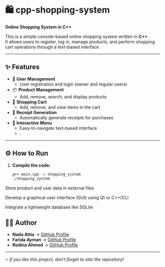 # 🛍️ cpp-shopping-system

**Online Shopping System in C++**

This is a simple console-based online shopping system written in **C++**.  
It allows users to register, log in, manage products, and perform shopping cart operations through a text-based interface

---

## ✨ Features

- 👤 **User Management**
  - User registration and login (owner and regular users)
- 📦 **Product Management**
  - Add, remove, search, and display products
- 🛒 **Shopping Cart**
  - Add, remove, and view items in the cart
- 🧾 **Receipt Generation**
  - Automatically generate receipts for purchases
- 🧭 **Interactive Menu**
  - Easy-to-navigate text-based interface
  - .

---

## ⚙️ How to Run

1. **Compile the code:**
   ```bash
   g++ main.cpp -o shopping_system
   ./shopping_system
Store product and user data in external files

Develop a graphical user interface (GUI) using Qt or C++/CLI

Integrate a lightweight database like SQLite

## 🧑‍💻 Author

- **Nada Attia** → [GitHub Profile](https://github.com/NadaAttia04)  
- **Farida Ayman** → [GitHub Profile](https://github.com/FaridaAyman)  
- **Rodina Ahmed** → [GitHub Profile](https://github.com/RodinaAhmed)

---

⭐ *If you like this project, don't forget to star the repository!*
